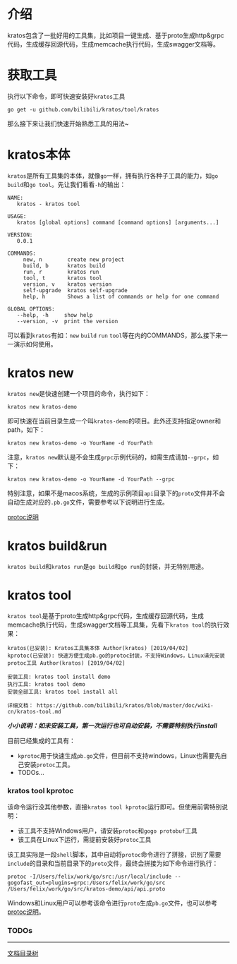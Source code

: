 # 介绍

kratos包含了一批好用的工具集，比如项目一键生成、基于proto生成http&grpc代码，生成缓存回源代码，生成memcache执行代码，生成swagger文档等。

# 获取工具

执行以下命令，即可快速安装好`kratos`工具
```shell
go get -u github.com/bilibili/kratos/tool/kratos
```

那么接下来让我们快速开始熟悉工具的用法~

# kratos本体

`kratos`是所有工具集的本体，就像`go`一样，拥有执行各种子工具的能力，如`go build`和`go tool`。先让我们看看`-h`的输出：

```
NAME:
   kratos - kratos tool

USAGE:
   kratos [global options] command [command options] [arguments...]

VERSION:
   0.0.1

COMMANDS:
     new, n        create new project
     build, b      kratos build
     run, r        kratos run
     tool, t       kratos tool
     version, v    kratos version
     self-upgrade  kratos self-upgrade
     help, h       Shows a list of commands or help for one command

GLOBAL OPTIONS:
   --help, -h     show help
   --version, -v  print the version
```

可以看到`kratos`有如：`new` `build` `run` `tool`等在内的COMMANDS，那么接下来一一演示如何使用。

# kratos new

`kratos new`是快速创建一个项目的命令，执行如下：

```shell
kratos new kratos-demo
```

即可快速在当前目录生成一个叫`kratos-demo`的项目。此外还支持指定owner和path，如下：

```shell
kratos new kratos-demo -o YourName -d YourPath
```

注意，`kratos new`默认是不会生成`grpc`示例代码的，如需生成请加`--grpc`，如下：

```shell
kratos new kratos-demo -o YourName -d YourPath --grpc
```

特别注意，如果不是macos系统，生成的示例项目`api`目录下的`proto`文件并不会自动生成对应的`.pb.go`文件，需要参考以下说明进行生成。

[protoc说明](protoc.md)

# kratos build&run

`kratos build`和`kratos run`是`go build`和`go run`的封装，并无特别用途。

# kratos tool

`kratos tool`是基于proto生成http&grpc代码，生成缓存回源代码，生成memcache执行代码，生成swagger文档等工具集，先看下`kratos tool`的执行效果：

```
kratos(已安装): Kratos工具集本体 Author(kratos) [2019/04/02]
kprotoc(已安装): 快速方便生成pb.go的protoc封装，不支持Windows，Linux请先安装protoc工具 Author(kratos) [2019/04/02]

安装工具: kratos tool install demo
执行工具: kratos tool demo
安装全部工具: kratos tool install all

详细文档： https://github.com/bilibili/kratos/blob/master/doc/wiki-cn/kratos-tool.md
```

***小小说明：如未安装工具，第一次运行也可自动安装，不需要特别执行install***

目前已经集成的工具有：
* `kprotoc`用于快速生成`pb.go`文件，但目前不支持windows，Linux也需要先自己安装`protoc`工具。
* TODOs...

### kratos tool kprotoc

该命令运行没其他参数，直接`kratos tool kprotoc`运行即可。但使用前需特别说明：

* 该工具不支持Windows用户，请安装`protoc`和`gogo protobuf`工具
* 该工具在Linux下运行，需提前安装好`protoc`工具

该工具实际是一段`shell`脚本，其中自动将`protoc`命令进行了拼接，识别了需要`include`的目录和当前目录下的`proto`文件，最终会拼接为如下命令进行执行：

```shell
protoc -I/Users/felix/work/go/src:/usr/local/include --gogofast_out=plugins=grpc:/Users/felix/work/go/src /Users/felix/work/go/src/kratos-demo/api/api.proto
```

Windows和Linux用户可以参考该命令进行`proto`生成`pb.go`文件，也可以参考[protoc说明](protoc.md)。

### TODOs

-------------

[文档目录树](summary.md)
